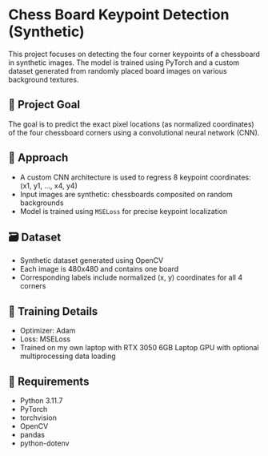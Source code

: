 # Chess Board Keypoint Detection (Synthetic)

This project focuses on detecting the four corner keypoints of a chessboard in synthetic images. The model is trained using PyTorch and a custom dataset generated from randomly placed board images on various background textures.

## 📌 Project Goal

The goal is to predict the exact pixel locations (as normalized coordinates) of the four chessboard corners using a convolutional neural network (CNN).

## 🧠 Approach

- A custom CNN architecture is used to regress 8 keypoint coordinates: (x1, y1, ..., x4, y4)
- Input images are synthetic: chessboards composited on random backgrounds
- Model is trained using `MSELoss` for precise keypoint localization

## 🗃️ Dataset

- Synthetic dataset generated using OpenCV
- Each image is 480x480 and contains one board
- Corresponding labels include normalized (x, y) coordinates for all 4 corners

## 🚀 Training Details

- Optimizer: Adam
- Loss: MSELoss
- Trained on my own laptop with RTX 3050 6GB Laptop GPU with optional multiprocessing data loading

## 🔧 Requirements

- Python 3.11.7
- PyTorch
- torchvision
- OpenCV
- pandas
- python-dotenv

